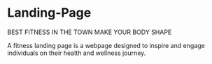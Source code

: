 # Landing-Page
BEST FITNESS IN THE TOWN
MAKE YOUR BODY SHAPE

A fitness landing page is a webpage designed to inspire and engage individuals on their health and wellness journey. 
